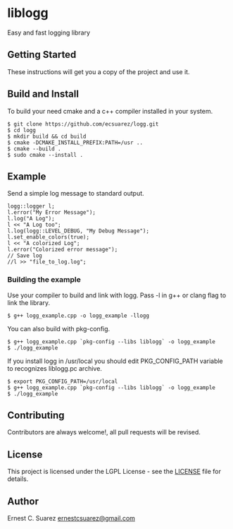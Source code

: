 # liblogg
Easy and fast logging library

## Getting Started
These instructions will get you a copy of the project and use it.

##  Build and Install
To build your need cmake and a c++ compiler installed in your system.

```
$ git clone https://github.com/ecsuarez/logg.git
$ cd logg
$ mkdir build && cd build
$ cmake -DCMAKE_INSTALL_PREFIX:PATH=/usr ..
$ cmake --build .
$ sudo cmake --install .
```

## Example
Send a simple log message to standard output.

	logg::logger l;
	l.error("My Error Message");
	l.log("A Log");
	l << "A Log too";
	l.log(logg::LEVEL_DEBUG, "My Debug Message");
	l.set_enable_colors(true);
	l << "A colorized Log";
	l.error("Colorized error message");
	// Save log
	//l >> "file_to_log.log";

### Building the example
Use your compiler to build and link with logg. Pass -l in g++ or clang flag to link the library.

```
$ g++ logg_example.cpp -o logg_example -llogg
```

You can also build with pkg-config.

```
$ g++ logg_example.cpp `pkg-config --libs liblogg` -o logg_example
$ ./logg_example
```

If you install logg in /usr/local you should edit PKG_CONFIG_PATH variable to recognizes
liblogg.pc archive.

```
$ export PKG_CONFIG_PATH=/usr/local
$ g++ logg_example.cpp `pkg-config --libs liblogg` -o logg_example
$ ./logg_example
```

## Contributing
Contributors are always welcome!, all pull requests will be revised.

## License
This project is licensed under the LGPL License - see the [LICENSE](LICENSE) file for details.

## Author
Ernest C. Suarez <ernestcsuarez@gmail.com>
